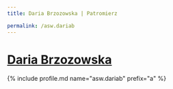 ```yaml
---
title: Daria Brzozowska | Patromierz

permalink: /asw.dariab
---
```


# [Daria Brzozowska](https://patronite.pl/asw.dariab)

{% include profile.md name="asw.dariab" prefix="a" %}
